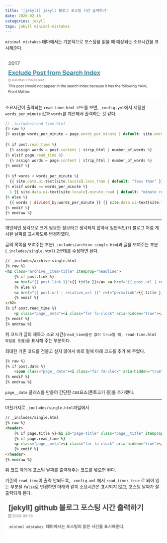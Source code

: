 ```yaml
---
title: '[jekyll] jekyll 블로그 포스팅 시간 출력하기'
date: 2020-02-16
categories: jekyll
tags: jekyll minimal-mistakes
---
```


`minimal mistakes` 테마에서는 기본적으로 포스팅을 읽을 때 예상되는 소요시간을 표시해준다.

![github_블로그_포스팅_시간_출력하기_01.png](/assets/img/blog_postdate_01.png)

소요시간이 출력되는 `read-time.html` 코드를 보면, `_config.yml`에서 세팅한 `words_per_minute` 값과 `words`를 계산해서 출력하는 것 같다.

``` javascript
// _includes/read-time.html
{% raw %}
{% assign words_per_minute = page.words_per_minute | default: site.words_per_minute | default: 200 %}

{% if post.read_time %}
  {% assign words = post.content | strip_html | number_of_words %}
{% elsif page.read_time %}
  {% assign words = page.content | strip_html | number_of_words %}
{% endif %}

{% if words < words_per_minute %}
  {{ site.data.ui-text[site.locale].less_than | default: "less than" }} 1 {{ site.data.ui-text[site.locale].minute_read | default: "minute read" }}
{% elsif words == words_per_minute %}
  1 {{ site.data.ui-text[site.locale].minute_read | default: "minute read" }}
{% else %}
  {{ words | divided_by:words_per_minute }} {{ site.data.ui-text[site.locale].minute_read | default: "minute read" }}
{% endif %}
{% endraw %}
```

---
개인적인 생각으로 크게 필요한 정보라고 생각되지 않아서 일반적인(?) 블로그 처럼 게시된 날짜를 표시하도록 변경하였다.

글의 목록을 보여주는 부분(`_includes/archive-single.htm`)과 글을 보여주는 부분(`_includes/single.html`) 2군데를 수정하면 된다.

``` html
// _includes/archive-single.html 
{% raw %}
<h2 class="archive__item-title" itemprop="headline">      
    {% if post.link %}
    <a href="{{ post.link }}">{{ title }}</a> <a href="{{ post.url | relative_url }}" rel="permalink"><i class="fas fa-link" aria-hidden="true" title="permalink"></i><span class="sr-only">Permalink</span></a>
    {% else %}
    <a href="{{ post.url | relative_url }}" rel="permalink">{{ title }}</a>
    {% endif %}
</h2>
{% if post.read_time %}
    <p class="page__meta"><i class="far fa-clock" aria-hidden="true"></i> {% include read-time.html %}</p>
{% endif %}
{% endraw %}
```
위 코드가 글의 제목과 소요 시간(`read_time옵션 값이 true일 때, read-time.html 파일을 포함`)을 표시해 주는 부분이다.

최대한 기존 코드를 건들고 싶지 않아서 바로 밑에 아래 코드를 추가 해 주었다.
``` html
{% raw %}
{% if post.date %}
    <span class="page__date"><i class="far fa-clock" aria-hidden="true"></i>{{ post.date | date: "%Y-%M-%d" }}</span>
{% endif %}
{% endraw %}
```
`page__date` 클래스를 만들어 간단한 css요소(폰트크기 등)를 추가했다.

---

마찬가지로 `_includes/single.html`파일에서
``` html
// _includes/single.html
{% raw %}
<header>
    {% if page.title %}<h1 id="page-title" class="page__title" itemprop="headline">{{ page.title | markdownify | remove: "<p>" | remove: "</p>" }}</h1>{% endif %}
    {% if page.read_time %}
    <p class="page__meta"><i class="far fa-clock" aria-hidden="true"></i> {% include read-time.html %}</p>
    {% endif %}
</header>
{% endraw %}
```
위 코드 아래에 포스팅 날짜를 출력해주는 코드를 넣으면 된다.

기존의 `read_time`이 출력 안되도록, `_config.xml` 에서 `read_time: true` 로 되어 있는 부분을 `false`로 변경하면 아래와 같이 소요시간은 표시되지 않고, 포스팅 날짜가 잘 출력되게 된다.

![github_블로그_포스팅_시간_출력하기_02.png](/assets/img/blog_postdate_02.png)
